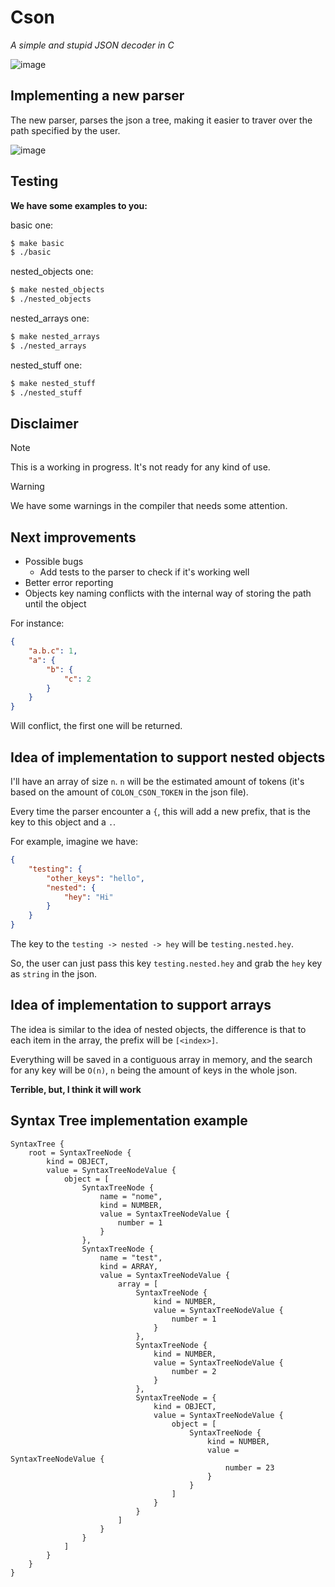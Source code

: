 # Cson

_A simple and stupid JSON decoder in C_

![image](https://github.com/user-attachments/assets/b01b8aff-bc7b-4d1d-afe1-a3c922db81ca)

## Implementing a new parser

The new parser, parses the json a tree, making it easier to traver over the path specified by the user.

![image](https://github.com/user-attachments/assets/de709f36-688f-40bd-b159-526011baf26b)

## Testing

**We have some examples to you:**

basic one:

```bash
$ make basic
$ ./basic
```

nested_objects one:

```bash
$ make nested_objects
$ ./nested_objects
```

nested_arrays one:

```bash
$ make nested_arrays
$ ./nested_arrays
```

nested_stuff one:

```bash
$ make nested_stuff
$ ./nested_stuff
```

## Disclaimer

> [!NOTE]
> This is a working in progress. It's not ready for any kind of use.

> [!WARNING]
> We have some warnings in the compiler that needs some attention.

## Next improvements

- Possible bugs
    - Add tests to the parser to check if it's working well
- Better error reporting
- Objects key naming conflicts with the internal way of storing the path until the object

For instance:

```json
{
    "a.b.c": 1,
    "a": {
        "b": {
            "c": 2
        }
    }
}
```

Will conflict, the first one will be returned.

## Idea of implementation to support nested objects

I'll have an array of size `n`.
`n` will be the estimated amount of tokens (it's based on the amount of `COLON_CSON_TOKEN` in the json file).

Every time the parser encounter a `{`, this will add a new prefix, that is the key to this object and a `.`.

For example, imagine we have:

```json
{
    "testing": {
        "other_keys": "hello",
        "nested": {
            "hey": "Hi"
        }
    }
}
```

The key to the `testing -> nested -> hey` will be `testing.nested.hey`.

So, the user can just pass this key `testing.nested.hey` and grab the `hey` key as `string` in the json.

## Idea of implementation to support arrays

The idea is similar to the idea of nested objects, the difference is that to each item in the array, the prefix will be `[<index>]`.

Everything will be saved in a contiguous array in memory, and the search for any key will be `O(n)`, `n` being the amount of keys in the whole json.

**Terrible, but, I think it will work**

## Syntax Tree implementation example

```console
SyntaxTree {
    root = SyntaxTreeNode {
        kind = OBJECT,
        value = SyntaxTreeNodeValue {
            object = [
                SyntaxTreeNode {
                    name = "nome",
                    kind = NUMBER,
                    value = SyntaxTreeNodeValue {
                        number = 1
                    }
                },
                SyntaxTreeNode {
                    name = "test",
                    kind = ARRAY,
                    value = SyntaxTreeNodeValue {
                        array = [
                            SyntaxTreeNode {
                                kind = NUMBER,
                                value = SyntaxTreeNodeValue {
                                    number = 1
                                }
                            },
                            SyntaxTreeNode {
                                kind = NUMBER,
                                value = SyntaxTreeNodeValue {
                                    number = 2
                                }
                            },
                            SyntaxTreeNode = {
                                kind = OBJECT,
                                value = SyntaxTreeNodeValue {
                                    object = [
                                        SyntaxTreeNode {
                                            kind = NUMBER,
                                            value = SyntaxTreeNodeValue {
                                                number = 23
                                            }
                                        }
                                    ]
                                }
                            }
                        ]
                    }
                }
            ]
        }
    }
}
```
